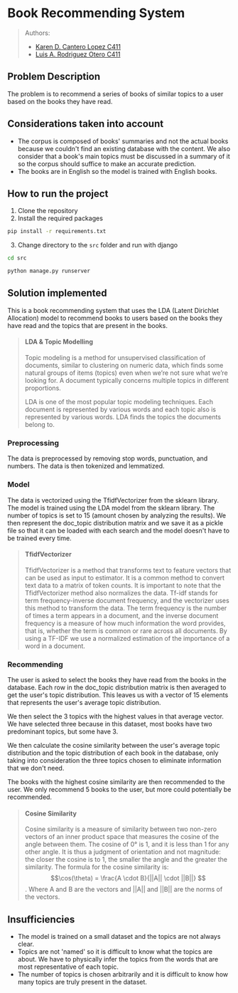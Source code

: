 # Book Recommending System 

> Authors:
> - [Karen D. Cantero Lopez C411](https://github.com/karendcl)
> - [Luis A. Rodriguez Otero C411](https://github.com/Drackaro)

## Problem Description
The problem is to recommend a series of books of similar
topics to a user based on the books they have read.

## Considerations taken into account

- The corpus is composed of books' summaries and not the actual books because we couldn't find an existing database with the content.
We also consider that a book's main topics must be discussed in a summary of it so the corpus should suffice to make an accurate prediction.
- The books are in English so the model is trained with English books.



## How to run the project
1. Clone the repository
2. Install the required packages
```bash
pip install -r requirements.txt
```
3. Change directory to the `src` folder and run with django
```bash
cd src
```
```bash
python manage.py runserver
```

## Solution implemented
This is a book recommending system that uses the LDA (Latent Dirichlet Allocation) 
model to recommend books to users based on the books they have read and the topics that 
are present in the books.

> #### LDA & Topic Modelling
>Topic modeling is a method for unsupervised classification of documents, similar to 
clustering on numeric data, which finds some natural groups of items (topics) even when 
we’re not sure what we’re looking for. A document typically concerns multiple topics in
different proportions.
>
>LDA is one of the most popular topic modeling techniques. Each document is represented by various words 
and each topic also is represented by various words. LDA finds the topics the documents belong to.

### Preprocessing
The data is preprocessed by removing stop words, punctuation, and numbers. The data is then tokenized and
lemmatized.

### Model
The data is vectorized using the TfidfVectorizer from the sklearn library.
The model is trained using the LDA model from the sklearn library. The number of topics is set to 15
(amount chosen by analyzing the results).
We then represent the doc_topic distribution matrix and we save it as a pickle file so that it can be loaded with each search and the model doesn't have to be trained every time.

> #### TfidfVectorizer
> TfidfVectorizer is a method that transforms text to feature vectors that can be used as input to estimator.
> It is a common method to convert text data to a matrix of token counts. It is important to note that the TfidfVectorizer
> method also normalizes the data.
> Tf-idf stands for term frequency-inverse document frequency, and the vectorizer uses this method to transform the data.
> The term frequency is the number of times a term appears in a document, and the inverse document frequency is a measure of how much information the word provides, that is, whether the term is common or rare across all documents.
> By using a TF-IDF we use a normalized estimation of the importance of a word in a document.


### Recommending
The user is asked to select the books they have read from the books in the database.
Each row in the doc_topic distribution matrix is then averaged to get the user's topic distribution.
This leaves us with a vector of 15 elements that represents the user's average topic distribution.

We then select the 3 topics with the highest values in that average vector. We have selected three because in this dataset, most books have two predominant topics, but some have 3.

We then calculate the cosine similarity between the user's average topic distribution and the topic distribution of each book in the database, only taking into consideration the three topics chosen to eliminate information that we don't need.

The books with the highest cosine similarity are then recommended to the user. We only recommend 5 books to the user, but more could potentially be recommended.

> #### Cosine Similarity
> Cosine similarity is a measure of similarity between two non-zero vectors of an inner product space that measures the cosine of the angle between them. The cosine of 0° is 1, and it is less than 1 for any other angle. It is thus a judgment of orientation and not magnitude: the closer the cosine is to 1, the smaller the angle and the greater the similarity.
> The formula for the cosine similarity is:
> $$\cos(\theta) = \frac{A \cdot B}{||A|| \cdot ||B||} $$. 
> Where A and B are the vectors and ||A|| and ||B|| are the norms of the vectors.

## Insufficiencies
- The model is trained on a small dataset and the topics are not always clear.
- Topics are not 'named' so it is difficult to know what the topics are about. We have to physically infer the topics from the words that are most representative of each topic.
- The number of topics is chosen arbitrarily and it is difficult to know how many topics are truly present in the dataset.












  
